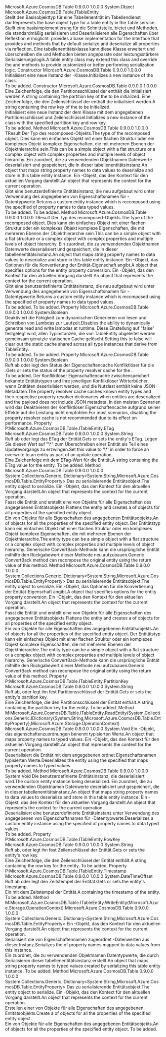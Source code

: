 <Type Name="TableEntity" FullName="Microsoft.Azure.CosmosDB.Table.TableEntity">
  <TypeSignature Language="C#" Value="public class TableEntity : Microsoft.Azure.CosmosDB.Table.ITableEntity" />
  <TypeSignature Language="ILAsm" Value=".class public auto ansi TableEntity extends System.Object implements class Microsoft.Azure.CosmosDB.Table.ITableEntity" />
  <TypeSignature Language="DocId" Value="T:Microsoft.Azure.CosmosDB.Table.TableEntity" />
  <TypeSignature Language="VB.NET" Value="Public Class TableEntity&#xA;Implements ITableEntity" />
  <TypeSignature Language="F#" Value="type TableEntity = class&#xA;    interface ITableEntity" />
  <AssemblyInfo>
    <AssemblyName>Microsoft.Azure.CosmosDB.Table</AssemblyName>
    <AssemblyVersion>0.9.0.0</AssemblyVersion>
    <AssemblyVersion>1.0.0.0</AssemblyVersion>
  </AssemblyInfo>
  <Base>
    <BaseTypeName>System.Object</BaseTypeName>
  </Base>
  <Interfaces>
    <Interface>
      <InterfaceName>Microsoft.Azure.CosmosDB.Table.ITableEntity</InterfaceName>
    </Interface>
  </Interfaces>
  <Docs>
    <summary>
            <span data-ttu-id="1942c-101">Stellt den Basisobjekttyp für eine Tabellenentität im Tabellendienst dar.</span><span class="sxs-lookup"><span data-stu-id="1942c-101">Represents the base object type for a table entity in the Table service.</span></span>
            </summary>
    <remarks>
      <span data-ttu-id="1942c-102"><see cref="T:Microsoft.Azure.CosmosDB.Table.TableEntity" />Stellt eine basisimplementierung für die <see cref="T:Microsoft.Azure.CosmosDB.Table.ITableEntity" /> Schnittstelle, bietet <see cref="M:Microsoft.Azure.CosmosDB.Table.TableEntity.ReadEntity(System.Collections.Generic.IDictionary{System.String,Microsoft.Azure.CosmosDB.Table.EntityProperty},Microsoft.Azure.Storage.OperationContext)" /> und <see cref="M:Microsoft.Azure.CosmosDB.Table.TableEntity.WriteEntity(Microsoft.Azure.Storage.OperationContext)" /> Methoden, die standardmäßig serialisieren und Deserialisieren alle Eigenschaften über Reflektion ermöglicht.</span><span class="sxs-lookup"><span data-stu-id="1942c-102"><see cref="T:Microsoft.Azure.CosmosDB.Table.TableEntity" /> provides a base implementation for the <see cref="T:Microsoft.Azure.CosmosDB.Table.ITableEntity" /> interface that provides <see cref="M:Microsoft.Azure.CosmosDB.Table.TableEntity.ReadEntity(System.Collections.Generic.IDictionary{System.String,Microsoft.Azure.CosmosDB.Table.EntityProperty},Microsoft.Azure.Storage.OperationContext)" /> and <see cref="M:Microsoft.Azure.CosmosDB.Table.TableEntity.WriteEntity(Microsoft.Azure.Storage.OperationContext)" /> methods that by default serialize and deserialize all properties via reflection.</span></span> <span data-ttu-id="1942c-103">Eine tabellenentitätsklasse kann diese Klasse erweitert und überschreiben die <see cref="M:Microsoft.Azure.CosmosDB.Table.ITableEntity.ReadEntity(System.Collections.Generic.IDictionary{System.String,Microsoft.Azure.CosmosDB.Table.EntityProperty},Microsoft.Azure.Storage.OperationContext)" /> und <see cref="M:Microsoft.Azure.CosmosDB.Table.ITableEntity.WriteEntity(Microsoft.Azure.Storage.OperationContext)" /> Methoden bieten angepasste oder leistungsstärkere Serialisierungslogik.</span><span class="sxs-lookup"><span data-stu-id="1942c-103">A table entity class may extend this class and override the <see cref="M:Microsoft.Azure.CosmosDB.Table.ITableEntity.ReadEntity(System.Collections.Generic.IDictionary{System.String,Microsoft.Azure.CosmosDB.Table.EntityProperty},Microsoft.Azure.Storage.OperationContext)" /> and <see cref="M:Microsoft.Azure.CosmosDB.Table.ITableEntity.WriteEntity(Microsoft.Azure.Storage.OperationContext)" /> methods to provide customized or better performing serialization logic.</span></span></remarks>
  </Docs>
  <Members>
    <Member MemberName=".ctor">
      <MemberSignature Language="C#" Value="public TableEntity ();" />
      <MemberSignature Language="ILAsm" Value=".method public hidebysig specialname rtspecialname instance void .ctor() cil managed" />
      <MemberSignature Language="DocId" Value="M:Microsoft.Azure.CosmosDB.Table.TableEntity.#ctor" />
      <MemberSignature Language="VB.NET" Value="Public Sub New ()" />
      <MemberType>Constructor</MemberType>
      <AssemblyInfo>
        <AssemblyName>Microsoft.Azure.CosmosDB.Table</AssemblyName>
        <AssemblyVersion>0.9.0.0</AssemblyVersion>
        <AssemblyVersion>1.0.0.0</AssemblyVersion>
      </AssemblyInfo>
      <Parameters />
      <Docs>
        <summary>
            <span data-ttu-id="1942c-104">Initialisiert eine neue Instanz der <see cref="T:Microsoft.Azure.CosmosDB.Table.TableEntity" />-Klasse.</span><span class="sxs-lookup"><span data-stu-id="1942c-104">Initializes a new instance of the <see cref="T:Microsoft.Azure.CosmosDB.Table.TableEntity" /> class.</span></span>
            </summary>
        <remarks>To be added.</remarks>
      </Docs>
    </Member>
    <Member MemberName=".ctor">
      <MemberSignature Language="C#" Value="public TableEntity (string partitionKey, string rowKey);" />
      <MemberSignature Language="ILAsm" Value=".method public hidebysig specialname rtspecialname instance void .ctor(string partitionKey, string rowKey) cil managed" />
      <MemberSignature Language="DocId" Value="M:Microsoft.Azure.CosmosDB.Table.TableEntity.#ctor(System.String,System.String)" />
      <MemberSignature Language="VB.NET" Value="Public Sub New (partitionKey As String, rowKey As String)" />
      <MemberSignature Language="F#" Value="new Microsoft.Azure.CosmosDB.Table.TableEntity : string * string -&gt; Microsoft.Azure.CosmosDB.Table.TableEntity" Usage="new Microsoft.Azure.CosmosDB.Table.TableEntity (partitionKey, rowKey)" />
      <MemberType>Constructor</MemberType>
      <AssemblyInfo>
        <AssemblyName>Microsoft.Azure.CosmosDB.Table</AssemblyName>
        <AssemblyVersion>0.9.0.0</AssemblyVersion>
        <AssemblyVersion>1.0.0.0</AssemblyVersion>
      </AssemblyInfo>
      <Parameters>
        <Parameter Name="partitionKey" Type="System.String" />
        <Parameter Name="rowKey" Type="System.String" />
      </Parameters>
      <Docs>
        <param name="partitionKey"><span data-ttu-id="1942c-105">Eine Zeichenfolge, die den Partitionsschlüssel der enthält die <see cref="T:Microsoft.Azure.CosmosDB.Table.TableEntity" /> initialisiert werden.</span><span class="sxs-lookup"><span data-stu-id="1942c-105">A string containing the partition key of the <see cref="T:Microsoft.Azure.CosmosDB.Table.TableEntity" /> to be initialized.</span></span></param>
        <param name="rowKey"><span data-ttu-id="1942c-106">Eine Zeichenfolge, die den Zeilenschlüssel der enthält die <see cref="T:Microsoft.Azure.CosmosDB.Table.TableEntity" /> initialisiert werden.</span><span class="sxs-lookup"><span data-stu-id="1942c-106">A string containing the row key of the <see cref="T:Microsoft.Azure.CosmosDB.Table.TableEntity" /> to be initialized.</span></span></param>
        <summary>
            <span data-ttu-id="1942c-107">Initialisiert eine neue Instanz der dem <see cref="T:Microsoft.Azure.CosmosDB.Table.TableEntity" /> Klasse mit dem angegebenen Partitionsschlüssel und Zeilenschlüssel.</span><span class="sxs-lookup"><span data-stu-id="1942c-107">Initializes a new instance of the <see cref="T:Microsoft.Azure.CosmosDB.Table.TableEntity" /> class with the specified partition key and row key.</span></span>
            </summary>
        <remarks>To be added.</remarks>
      </Docs>
    </Member>
    <Member MemberName="ConvertBack&lt;TResult&gt;">
      <MemberSignature Language="C#" Value="public static TResult ConvertBack&lt;TResult&gt; (System.Collections.Generic.IDictionary&lt;string,Microsoft.Azure.CosmosDB.Table.EntityProperty&gt; properties, Microsoft.Azure.Storage.OperationContext operationContext);" />
      <MemberSignature Language="ILAsm" Value=".method public static hidebysig !!TResult ConvertBack&lt;TResult&gt;(class System.Collections.Generic.IDictionary`2&lt;string, class Microsoft.Azure.CosmosDB.Table.EntityProperty&gt; properties, class Microsoft.Azure.Storage.OperationContext operationContext) cil managed" />
      <MemberSignature Language="DocId" Value="M:Microsoft.Azure.CosmosDB.Table.TableEntity.ConvertBack``1(System.Collections.Generic.IDictionary{System.String,Microsoft.Azure.CosmosDB.Table.EntityProperty},Microsoft.Azure.Storage.OperationContext)" />
      <MemberSignature Language="F#" Value="static member ConvertBack : System.Collections.Generic.IDictionary&lt;string, Microsoft.Azure.CosmosDB.Table.EntityProperty&gt; * Microsoft.Azure.Storage.OperationContext -&gt; 'Result" Usage="Microsoft.Azure.CosmosDB.Table.TableEntity.ConvertBack (properties, operationContext)" />
      <MemberType>Method</MemberType>
      <AssemblyInfo>
        <AssemblyName>Microsoft.Azure.CosmosDB.Table</AssemblyName>
        <AssemblyVersion>0.9.0.0</AssemblyVersion>
        <AssemblyVersion>1.0.0.0</AssemblyVersion>
      </AssemblyInfo>
      <ReturnValue>
        <ReturnType>TResult</ReturnType>
      </ReturnValue>
      <TypeParameters>
        <TypeParameter Name="TResult" />
      </TypeParameters>
      <Parameters>
        <Parameter Name="properties" Type="System.Collections.Generic.IDictionary&lt;System.String,Microsoft.Azure.CosmosDB.Table.EntityProperty&gt;" />
        <Parameter Name="operationContext" Type="Microsoft.Azure.Storage.OperationContext" />
      </Parameters>
      <Docs>
        <typeparam name="TResult"><span data-ttu-id="1942c-108">Der Typ des recomposed-Objekts.</span><span class="sxs-lookup"><span data-stu-id="1942c-108">The type of the recomposed object.</span></span> <span data-ttu-id="1942c-109">Dies kann ein einfaches Objekt mit einer flachen Struktur oder ein komplexes Objekt komplexe Eigenschaften, die mit mehreren Ebenen der Objekthierarchie sein.</span><span class="sxs-lookup"><span data-stu-id="1942c-109">This can be a simple object with a flat structure or a complex object with complex properties and multiple levels of object hierarchy.</span></span></typeparam>
        <param name="properties"><span data-ttu-id="1942c-110">Ein <see cref="T:System.Collections.Generic.IDictionary`2" /> zuordnet, die zu verwendenden Objektnamen <see cref="T:Microsoft.Azure.CosmosDB.Table.EntityProperty" /> Datenwerte deserialisiert und gespeichert, die in dieser tabellenentitätsinstanz.</span><span class="sxs-lookup"><span data-stu-id="1942c-110">An <see cref="T:System.Collections.Generic.IDictionary`2" /> object that maps string property names to <see cref="T:Microsoft.Azure.CosmosDB.Table.EntityProperty" /> data values to deserialize and store in this table entity instance.</span></span></param>
        <param name="operationContext"><span data-ttu-id="1942c-111">Ein <see cref="T:Microsoft.Azure.Storage.OperationContext" /> -Objekt, das den Kontext für den aktuellen Vorgang darstellt.</span><span class="sxs-lookup"><span data-stu-id="1942c-111">An <see cref="T:Microsoft.Azure.Storage.OperationContext" /> object that represents the context for the current operation.</span></span></param>
        <summary>
            <span data-ttu-id="1942c-112">Gibt eine benutzerdefinierte Entitätsinstanz, die neu aufgebaut wird unter Verwendung des angegebenen <see cref="T:System.Collections.Generic.IDictionary`2" /> von Eigenschaftsnamen für <see cref="T:Microsoft.Azure.CosmosDB.Table.EntityProperty" /> -Datentypwerte.</span><span class="sxs-lookup"><span data-stu-id="1942c-112">Returns a custom entity instance which is recomposed using the specified <see cref="T:System.Collections.Generic.IDictionary`2" /> of property names to <see cref="T:Microsoft.Azure.CosmosDB.Table.EntityProperty" /> data typed values.</span></span>
            </summary>
        <returns>To be added.</returns>
        <remarks>To be added.</remarks>
      </Docs>
    </Member>
    <Member MemberName="ConvertBack&lt;TResult&gt;">
      <MemberSignature Language="C#" Value="public static TResult ConvertBack&lt;TResult&gt; (System.Collections.Generic.IDictionary&lt;string,Microsoft.Azure.CosmosDB.Table.EntityProperty&gt; properties, Microsoft.Azure.CosmosDB.Table.EntityPropertyConverterOptions entityPropertyConverterOptions, Microsoft.Azure.Storage.OperationContext operationContext);" />
      <MemberSignature Language="ILAsm" Value=".method public static hidebysig !!TResult ConvertBack&lt;TResult&gt;(class System.Collections.Generic.IDictionary`2&lt;string, class Microsoft.Azure.CosmosDB.Table.EntityProperty&gt; properties, class Microsoft.Azure.CosmosDB.Table.EntityPropertyConverterOptions entityPropertyConverterOptions, class Microsoft.Azure.Storage.OperationContext operationContext) cil managed" />
      <MemberSignature Language="DocId" Value="M:Microsoft.Azure.CosmosDB.Table.TableEntity.ConvertBack``1(System.Collections.Generic.IDictionary{System.String,Microsoft.Azure.CosmosDB.Table.EntityProperty},Microsoft.Azure.CosmosDB.Table.EntityPropertyConverterOptions,Microsoft.Azure.Storage.OperationContext)" />
      <MemberSignature Language="F#" Value="static member ConvertBack : System.Collections.Generic.IDictionary&lt;string, Microsoft.Azure.CosmosDB.Table.EntityProperty&gt; * Microsoft.Azure.CosmosDB.Table.EntityPropertyConverterOptions * Microsoft.Azure.Storage.OperationContext -&gt; 'Result" Usage="Microsoft.Azure.CosmosDB.Table.TableEntity.ConvertBack (properties, entityPropertyConverterOptions, operationContext)" />
      <MemberType>Method</MemberType>
      <AssemblyInfo>
        <AssemblyName>Microsoft.Azure.CosmosDB.Table</AssemblyName>
        <AssemblyVersion>0.9.0.0</AssemblyVersion>
        <AssemblyVersion>1.0.0.0</AssemblyVersion>
      </AssemblyInfo>
      <ReturnValue>
        <ReturnType>TResult</ReturnType>
      </ReturnValue>
      <TypeParameters>
        <TypeParameter Name="TResult" />
      </TypeParameters>
      <Parameters>
        <Parameter Name="properties" Type="System.Collections.Generic.IDictionary&lt;System.String,Microsoft.Azure.CosmosDB.Table.EntityProperty&gt;" />
        <Parameter Name="entityPropertyConverterOptions" Type="Microsoft.Azure.CosmosDB.Table.EntityPropertyConverterOptions" />
        <Parameter Name="operationContext" Type="Microsoft.Azure.Storage.OperationContext" />
      </Parameters>
      <Docs>
        <typeparam name="TResult"><span data-ttu-id="1942c-113">Der Typ des recomposed-Objekts.</span><span class="sxs-lookup"><span data-stu-id="1942c-113">The type of the recomposed object.</span></span> <span data-ttu-id="1942c-114">Dies kann ein einfaches Objekt mit einer flachen Struktur oder ein komplexes Objekt komplexe Eigenschaften, die mit mehreren Ebenen der Objekthierarchie sein.</span><span class="sxs-lookup"><span data-stu-id="1942c-114">This can be a simple object with a flat structure or a complex object with complex properties and multiple levels of object hierarchy.</span></span></typeparam>
        <param name="properties"><span data-ttu-id="1942c-115">Ein <see cref="T:System.Collections.Generic.IDictionary`2" /> zuordnet, die zu verwendenden Objektnamen <see cref="T:Microsoft.Azure.CosmosDB.Table.EntityProperty" /> Datenwerte deserialisiert und gespeichert, die in dieser tabellenentitätsinstanz.</span><span class="sxs-lookup"><span data-stu-id="1942c-115">An <see cref="T:System.Collections.Generic.IDictionary`2" /> object that maps string property names to <see cref="T:Microsoft.Azure.CosmosDB.Table.EntityProperty" /> data values to deserialize and store in this table entity instance.</span></span></param>
        <param name="entityPropertyConverterOptions"><span data-ttu-id="1942c-116">Ein <see cref="T:Microsoft.Azure.CosmosDB.Table.EntityPropertyConverterOptions" /> -Objekt, das Optionen für die Konvertierung der Entität-Eigenschaft angibt.</span><span class="sxs-lookup"><span data-stu-id="1942c-116">A <see cref="T:Microsoft.Azure.CosmosDB.Table.EntityPropertyConverterOptions" /> object that specifies options for the entity property conversion.</span></span></param>
        <param name="operationContext"><span data-ttu-id="1942c-117">Ein <see cref="T:Microsoft.Azure.Storage.OperationContext" /> -Objekt, das den Kontext für den aktuellen Vorgang darstellt.</span><span class="sxs-lookup"><span data-stu-id="1942c-117">An <see cref="T:Microsoft.Azure.Storage.OperationContext" /> object that represents the context for the current operation.</span></span></param>
        <summary>
            <span data-ttu-id="1942c-118">Gibt eine benutzerdefinierte Entitätsinstanz, die neu aufgebaut wird unter Verwendung des angegebenen <see cref="T:System.Collections.Generic.IDictionary`2" /> von Eigenschaftsnamen für <see cref="T:Microsoft.Azure.CosmosDB.Table.EntityProperty" /> -Datentypwerte.</span><span class="sxs-lookup"><span data-stu-id="1942c-118">Returns a custom entity instance which is recomposed using the specified <see cref="T:System.Collections.Generic.IDictionary`2" /> of property names to <see cref="T:Microsoft.Azure.CosmosDB.Table.EntityProperty" /> data typed values.</span></span>
            </summary>
        <returns>To be added.</returns>
        <remarks>To be added.</remarks>
      </Docs>
    </Member>
    <Member MemberName="DisableCompiledSerializers">
      <MemberSignature Language="C#" Value="public static bool DisableCompiledSerializers { get; set; }" />
      <MemberSignature Language="ILAsm" Value=".property bool DisableCompiledSerializers" />
      <MemberSignature Language="DocId" Value="P:Microsoft.Azure.CosmosDB.Table.TableEntity.DisableCompiledSerializers" />
      <MemberSignature Language="VB.NET" Value="Public Shared Property DisableCompiledSerializers As Boolean" />
      <MemberSignature Language="F#" Value="member this.DisableCompiledSerializers : bool with get, set" Usage="Microsoft.Azure.CosmosDB.Table.TableEntity.DisableCompiledSerializers" />
      <MemberType>Property</MemberType>
      <AssemblyInfo>
        <AssemblyName>Microsoft.Azure.CosmosDB.Table</AssemblyName>
        <AssemblyVersion>0.9.0.0</AssemblyVersion>
        <AssemblyVersion>1.0.0.0</AssemblyVersion>
      </AssemblyInfo>
      <ReturnValue>
        <ReturnType>System.Boolean</ReturnType>
      </ReturnValue>
      <Docs>
        <summary>
            <span data-ttu-id="1942c-119">Deaktiviert die Fähigkeit zum dynamischen Generieren von lesen und Schreiben von Lambdas zur Laufzeit.</span><span class="sxs-lookup"><span data-stu-id="1942c-119">Disables the ability to dynamically generate read and write lambdas at runtime.</span></span> <span data-ttu-id="1942c-120">Diese Einstellung auf "false" festgelegt wird, allen Typinstanzen, die von TableEntity abgeleitet werden gemeinsam genutzte statischen Cache gelöscht.</span><span class="sxs-lookup"><span data-stu-id="1942c-120">Setting this to false will clear out the static cache shared across all type instances that derive from TableEntity.</span></span>
            </summary>
        <value>To be added.</value>
        <remarks>To be added.</remarks>
      </Docs>
    </Member>
    <Member MemberName="DisablePropertyResolverCache">
      <MemberSignature Language="C#" Value="public static bool DisablePropertyResolverCache { get; set; }" />
      <MemberSignature Language="ILAsm" Value=".property bool DisablePropertyResolverCache" />
      <MemberSignature Language="DocId" Value="P:Microsoft.Azure.CosmosDB.Table.TableEntity.DisablePropertyResolverCache" />
      <MemberSignature Language="VB.NET" Value="Public Shared Property DisablePropertyResolverCache As Boolean" />
      <MemberSignature Language="F#" Value="member this.DisablePropertyResolverCache : bool with get, set" Usage="Microsoft.Azure.CosmosDB.Table.TableEntity.DisablePropertyResolverCache" />
      <MemberType>Property</MemberType>
      <AssemblyInfo>
        <AssemblyName>Microsoft.Azure.CosmosDB.Table</AssemblyName>
        <AssemblyVersion>0.9.0.0</AssemblyVersion>
        <AssemblyVersion>1.0.0.0</AssemblyVersion>
      </AssemblyInfo>
      <ReturnValue>
        <ReturnType>System.Boolean</ReturnType>
      </ReturnValue>
      <Docs>
        <summary>
            <span data-ttu-id="1942c-121">Ruft ab oder legt den Status der Eigenschaftencache Konfliktlöser für die <see cref="T:Microsoft.Azure.CosmosDB.Table.TableEntity" />.</span><span class="sxs-lookup"><span data-stu-id="1942c-121">Gets or sets the status of the property resolver cache for the <see cref="T:Microsoft.Azure.CosmosDB.Table.TableEntity" />.</span></span> 
            </summary>
        <value>To be added.</value>
        <remarks>
            <span data-ttu-id="1942c-122">Der Konfliktlöser Eigenschaftencache zwischenspeichert bekannte Entitätstypen und ihre jeweiligen Konfliktlöser Wörterbücher, wenn Entitäten deserialisiert werden, und die Nutzlast enthält keine JSON-Metadaten.</span><span class="sxs-lookup"><span data-stu-id="1942c-122">The property resolver cache caches known entity types and their respective property resolver dictionaries when entities are deserialized and the payload does not include JSON metadata.</span></span> <span data-ttu-id="1942c-123">In den meisten Szenarien wird das Deaktivieren der Konfliktlöser Eigenschaftencache aufgrund seiner Effekte auf die Leistung nicht empfohlen.</span><span class="sxs-lookup"><span data-stu-id="1942c-123">For most scenarios, disabling the property resolver cache is not recommended due to its effect on performance.</span></span> 
            </remarks>
      </Docs>
    </Member>
    <Member MemberName="ETag">
      <MemberSignature Language="C#" Value="public string ETag { get; set; }" />
      <MemberSignature Language="ILAsm" Value=".property instance string ETag" />
      <MemberSignature Language="DocId" Value="P:Microsoft.Azure.CosmosDB.Table.TableEntity.ETag" />
      <MemberSignature Language="VB.NET" Value="Public Property ETag As String" />
      <MemberSignature Language="F#" Value="member this.ETag : string with get, set" Usage="Microsoft.Azure.CosmosDB.Table.TableEntity.ETag" />
      <MemberType>Property</MemberType>
      <Implements>
        <InterfaceMember>P:Microsoft.Azure.CosmosDB.Table.ITableEntity.ETag</InterfaceMember>
      </Implements>
      <AssemblyInfo>
        <AssemblyName>Microsoft.Azure.CosmosDB.Table</AssemblyName>
        <AssemblyVersion>0.9.0.0</AssemblyVersion>
        <AssemblyVersion>1.0.0.0</AssemblyVersion>
      </AssemblyInfo>
      <ReturnValue>
        <ReturnType>System.String</ReturnType>
      </ReturnValue>
      <Docs>
        <summary>
            <span data-ttu-id="1942c-124">Ruft ab oder legt das ETag der Entität.</span><span class="sxs-lookup"><span data-stu-id="1942c-124">Gets or sets the entity's ETag.</span></span> <span data-ttu-id="1942c-125">Legen Sie diesen Wert auf "\*" zum Überschreiben einer Entität als Teil eines Updatevorgangs zu erzwingen.</span><span class="sxs-lookup"><span data-stu-id="1942c-125">Set this value to '\*' in order to force an overwrite to an entity as part of an update operation.</span></span>
            </summary>
        <value><span data-ttu-id="1942c-126">Eine Zeichenfolge mit dem ETag-Wert für die Entität.</span><span class="sxs-lookup"><span data-stu-id="1942c-126">A string containing the ETag value for the entity.</span></span></value>
        <remarks>To be added.</remarks>
      </Docs>
    </Member>
    <Member MemberName="Flatten">
      <MemberSignature Language="C#" Value="public static System.Collections.Generic.IDictionary&lt;string,Microsoft.Azure.CosmosDB.Table.EntityProperty&gt; Flatten (object entity, Microsoft.Azure.Storage.OperationContext operationContext);" />
      <MemberSignature Language="ILAsm" Value=".method public static hidebysig class System.Collections.Generic.IDictionary`2&lt;string, class Microsoft.Azure.CosmosDB.Table.EntityProperty&gt; Flatten(object entity, class Microsoft.Azure.Storage.OperationContext operationContext) cil managed" />
      <MemberSignature Language="DocId" Value="M:Microsoft.Azure.CosmosDB.Table.TableEntity.Flatten(System.Object,Microsoft.Azure.Storage.OperationContext)" />
      <MemberSignature Language="F#" Value="static member Flatten : obj * Microsoft.Azure.Storage.OperationContext -&gt; System.Collections.Generic.IDictionary&lt;string, Microsoft.Azure.CosmosDB.Table.EntityProperty&gt;" Usage="Microsoft.Azure.CosmosDB.Table.TableEntity.Flatten (entity, operationContext)" />
      <MemberType>Method</MemberType>
      <AssemblyInfo>
        <AssemblyName>Microsoft.Azure.CosmosDB.Table</AssemblyName>
        <AssemblyVersion>0.9.0.0</AssemblyVersion>
        <AssemblyVersion>1.0.0.0</AssemblyVersion>
      </AssemblyInfo>
      <ReturnValue>
        <ReturnType>System.Collections.Generic.IDictionary&lt;System.String,Microsoft.Azure.CosmosDB.Table.EntityProperty&gt;</ReturnType>
      </ReturnValue>
      <Parameters>
        <Parameter Name="entity" Type="System.Object" />
        <Parameter Name="operationContext" Type="Microsoft.Azure.Storage.OperationContext" />
      </Parameters>
      <Docs>
        <param name="entity"><span data-ttu-id="1942c-127">Das zu serialisierende Entitätsobjekt.</span><span class="sxs-lookup"><span data-stu-id="1942c-127">The entity object to serialize.</span></span></param>
        <param name="operationContext"><span data-ttu-id="1942c-128">Ein <see cref="T:Microsoft.Azure.Storage.OperationContext" /> -Objekt, das den Kontext für den aktuellen Vorgang darstellt.</span><span class="sxs-lookup"><span data-stu-id="1942c-128">An <see cref="T:Microsoft.Azure.Storage.OperationContext" /> object that represents the context for the current operation.</span></span></param>
        <summary>
            <span data-ttu-id="1942c-129">Fasst die Entität und erstellt eine <see cref="T:System.Collections.Generic.IDictionary`2" /> von <see cref="T:Microsoft.Azure.CosmosDB.Table.EntityProperty" /> Objekte für alle Eigenschaften des angegebenen Entitätsobjekts.</span><span class="sxs-lookup"><span data-stu-id="1942c-129">Flattens the entity and creates a <see cref="T:System.Collections.Generic.IDictionary`2" /> of <see cref="T:Microsoft.Azure.CosmosDB.Table.EntityProperty" /> objects for all properties of the specified entity object.</span></span>
            </summary>
        <returns><span data-ttu-id="1942c-130">Ein <see cref="T:System.Collections.Generic.IDictionary`2" /> von <see cref="T:Microsoft.Azure.CosmosDB.Table.EntityProperty" /> Objekte für alle Eigenschaften des angegebenen Entitätsobjekts.</span><span class="sxs-lookup"><span data-stu-id="1942c-130">An <see cref="T:System.Collections.Generic.IDictionary`2" /> of <see cref="T:Microsoft.Azure.CosmosDB.Table.EntityProperty" /> objects for all the properties of the specified entity object.</span></span></returns>
        <remarks><span data-ttu-id="1942c-131">Der Entitätstyp kann ein einfaches Objekt mit einer flachen Struktur oder ein komplexes Objekt komplexe Eigenschaften, die mit mehreren Ebenen der Objekthierarchie.</span><span class="sxs-lookup"><span data-stu-id="1942c-131">The entity type can be a simple object with a flat structure or a complex object with complex properties and multiple levels of object hierarchy.</span></span>
            <span data-ttu-id="1942c-132">Generische ConvertBack-Methode kann die ursprüngliche Entität mithilfe den Rückgabewert dieser Methode neu aufzubauen.</span><span class="sxs-lookup"><span data-stu-id="1942c-132">Generic ConvertBack method can recompose the original entity using the return value of this method.</span></span></remarks>
      </Docs>
    </Member>
    <Member MemberName="Flatten">
      <MemberSignature Language="C#" Value="public static System.Collections.Generic.IDictionary&lt;string,Microsoft.Azure.CosmosDB.Table.EntityProperty&gt; Flatten (object entity, Microsoft.Azure.CosmosDB.Table.EntityPropertyConverterOptions entityPropertyConverterOptions, Microsoft.Azure.Storage.OperationContext operationContext);" />
      <MemberSignature Language="ILAsm" Value=".method public static hidebysig class System.Collections.Generic.IDictionary`2&lt;string, class Microsoft.Azure.CosmosDB.Table.EntityProperty&gt; Flatten(object entity, class Microsoft.Azure.CosmosDB.Table.EntityPropertyConverterOptions entityPropertyConverterOptions, class Microsoft.Azure.Storage.OperationContext operationContext) cil managed" />
      <MemberSignature Language="DocId" Value="M:Microsoft.Azure.CosmosDB.Table.TableEntity.Flatten(System.Object,Microsoft.Azure.CosmosDB.Table.EntityPropertyConverterOptions,Microsoft.Azure.Storage.OperationContext)" />
      <MemberSignature Language="F#" Value="static member Flatten : obj * Microsoft.Azure.CosmosDB.Table.EntityPropertyConverterOptions * Microsoft.Azure.Storage.OperationContext -&gt; System.Collections.Generic.IDictionary&lt;string, Microsoft.Azure.CosmosDB.Table.EntityProperty&gt;" Usage="Microsoft.Azure.CosmosDB.Table.TableEntity.Flatten (entity, entityPropertyConverterOptions, operationContext)" />
      <MemberType>Method</MemberType>
      <AssemblyInfo>
        <AssemblyName>Microsoft.Azure.CosmosDB.Table</AssemblyName>
        <AssemblyVersion>0.9.0.0</AssemblyVersion>
        <AssemblyVersion>1.0.0.0</AssemblyVersion>
      </AssemblyInfo>
      <ReturnValue>
        <ReturnType>System.Collections.Generic.IDictionary&lt;System.String,Microsoft.Azure.CosmosDB.Table.EntityProperty&gt;</ReturnType>
      </ReturnValue>
      <Parameters>
        <Parameter Name="entity" Type="System.Object" />
        <Parameter Name="entityPropertyConverterOptions" Type="Microsoft.Azure.CosmosDB.Table.EntityPropertyConverterOptions" />
        <Parameter Name="operationContext" Type="Microsoft.Azure.Storage.OperationContext" />
      </Parameters>
      <Docs>
        <param name="entity"><span data-ttu-id="1942c-133">Das zu serialisierende Entitätsobjekt.</span><span class="sxs-lookup"><span data-stu-id="1942c-133">The entity object to serialize.</span></span></param>
        <param name="entityPropertyConverterOptions"><span data-ttu-id="1942c-134">Ein <see cref="T:Microsoft.Azure.CosmosDB.Table.EntityPropertyConverterOptions" /> -Objekt, das Optionen für die Konvertierung der Entität-Eigenschaft angibt.</span><span class="sxs-lookup"><span data-stu-id="1942c-134">A <see cref="T:Microsoft.Azure.CosmosDB.Table.EntityPropertyConverterOptions" /> object that specifies options for the entity property conversion.</span></span></param>
        <param name="operationContext"><span data-ttu-id="1942c-135">Ein <see cref="T:Microsoft.Azure.Storage.OperationContext" /> -Objekt, das den Kontext für den aktuellen Vorgang darstellt.</span><span class="sxs-lookup"><span data-stu-id="1942c-135">An <see cref="T:Microsoft.Azure.Storage.OperationContext" /> object that represents the context for the current operation.</span></span></param>
        <summary>
            <span data-ttu-id="1942c-136">Fasst die Entität und erstellt eine <see cref="T:System.Collections.Generic.IDictionary`2" /> von <see cref="T:Microsoft.Azure.CosmosDB.Table.EntityProperty" /> Objekte für alle Eigenschaften des angegebenen Entitätsobjekts.</span><span class="sxs-lookup"><span data-stu-id="1942c-136">Flattens the entity and creates a <see cref="T:System.Collections.Generic.IDictionary`2" /> of <see cref="T:Microsoft.Azure.CosmosDB.Table.EntityProperty" /> objects for all properties of the specified entity object.</span></span>
            </summary>
        <returns><span data-ttu-id="1942c-137">Ein <see cref="T:System.Collections.Generic.IDictionary`2" /> von <see cref="T:Microsoft.Azure.CosmosDB.Table.EntityProperty" /> Objekte für alle Eigenschaften des angegebenen Entitätsobjekts.</span><span class="sxs-lookup"><span data-stu-id="1942c-137">An <see cref="T:System.Collections.Generic.IDictionary`2" /> of <see cref="T:Microsoft.Azure.CosmosDB.Table.EntityProperty" /> objects for all the properties of the specified entity object.</span></span></returns>
        <remarks><span data-ttu-id="1942c-138">Der Entitätstyp kann ein einfaches Objekt mit einer flachen Struktur oder ein komplexes Objekt komplexe Eigenschaften, die mit mehreren Ebenen der Objekthierarchie.</span><span class="sxs-lookup"><span data-stu-id="1942c-138">The entity type can be a simple object with a flat structure or a complex object with complex properties and multiple levels of object hierarchy.</span></span>
            <span data-ttu-id="1942c-139">Generische ConvertBack-Methode kann die ursprüngliche Entität mithilfe den Rückgabewert dieser Methode neu aufzubauen.</span><span class="sxs-lookup"><span data-stu-id="1942c-139">Generic ConvertBack method can recompose the original entity using the return value of this method.</span></span></remarks>
      </Docs>
    </Member>
    <Member MemberName="PartitionKey">
      <MemberSignature Language="C#" Value="public string PartitionKey { get; set; }" />
      <MemberSignature Language="ILAsm" Value=".property instance string PartitionKey" />
      <MemberSignature Language="DocId" Value="P:Microsoft.Azure.CosmosDB.Table.TableEntity.PartitionKey" />
      <MemberSignature Language="VB.NET" Value="Public Property PartitionKey As String" />
      <MemberSignature Language="F#" Value="member this.PartitionKey : string with get, set" Usage="Microsoft.Azure.CosmosDB.Table.TableEntity.PartitionKey" />
      <MemberType>Property</MemberType>
      <Implements>
        <InterfaceMember>P:Microsoft.Azure.CosmosDB.Table.ITableEntity.PartitionKey</InterfaceMember>
      </Implements>
      <AssemblyInfo>
        <AssemblyName>Microsoft.Azure.CosmosDB.Table</AssemblyName>
        <AssemblyVersion>0.9.0.0</AssemblyVersion>
        <AssemblyVersion>1.0.0.0</AssemblyVersion>
      </AssemblyInfo>
      <ReturnValue>
        <ReturnType>System.String</ReturnType>
      </ReturnValue>
      <Docs>
        <summary>
            <span data-ttu-id="1942c-140">Ruft ab, oder legt ihn fest Partitionsschlüssel der Entität.</span><span class="sxs-lookup"><span data-stu-id="1942c-140">Gets or sets the entity's partition key.</span></span>
            </summary>
        <value><span data-ttu-id="1942c-141">Eine Zeichenfolge, die den Partitionsschlüssel der Entität enthält.</span><span class="sxs-lookup"><span data-stu-id="1942c-141">A string containing the partition key for the entity.</span></span></value>
        <remarks>To be added.</remarks>
      </Docs>
    </Member>
    <Member MemberName="ReadEntity">
      <MemberSignature Language="C#" Value="public virtual void ReadEntity (System.Collections.Generic.IDictionary&lt;string,Microsoft.Azure.CosmosDB.Table.EntityProperty&gt; properties, Microsoft.Azure.Storage.OperationContext operationContext);" />
      <MemberSignature Language="ILAsm" Value=".method public hidebysig newslot virtual instance void ReadEntity(class System.Collections.Generic.IDictionary`2&lt;string, class Microsoft.Azure.CosmosDB.Table.EntityProperty&gt; properties, class Microsoft.Azure.Storage.OperationContext operationContext) cil managed" />
      <MemberSignature Language="DocId" Value="M:Microsoft.Azure.CosmosDB.Table.TableEntity.ReadEntity(System.Collections.Generic.IDictionary{System.String,Microsoft.Azure.CosmosDB.Table.EntityProperty},Microsoft.Azure.Storage.OperationContext)" />
      <MemberSignature Language="F#" Value="abstract member ReadEntity : System.Collections.Generic.IDictionary&lt;string, Microsoft.Azure.CosmosDB.Table.EntityProperty&gt; * Microsoft.Azure.Storage.OperationContext -&gt; unit&#xA;override this.ReadEntity : System.Collections.Generic.IDictionary&lt;string, Microsoft.Azure.CosmosDB.Table.EntityProperty&gt; * Microsoft.Azure.Storage.OperationContext -&gt; unit" Usage="tableEntity.ReadEntity (properties, operationContext)" />
      <MemberType>Method</MemberType>
      <Implements>
        <InterfaceMember>M:Microsoft.Azure.CosmosDB.Table.ITableEntity.ReadEntity(System.Collections.Generic.IDictionary{System.String,Microsoft.Azure.CosmosDB.Table.EntityProperty},Microsoft.Azure.Storage.OperationContext)</InterfaceMember>
      </Implements>
      <AssemblyInfo>
        <AssemblyName>Microsoft.Azure.CosmosDB.Table</AssemblyName>
        <AssemblyVersion>0.9.0.0</AssemblyVersion>
        <AssemblyVersion>1.0.0.0</AssemblyVersion>
      </AssemblyInfo>
      <ReturnValue>
        <ReturnType>System.Void</ReturnType>
      </ReturnValue>
      <Parameters>
        <Parameter Name="properties" Type="System.Collections.Generic.IDictionary&lt;System.String,Microsoft.Azure.CosmosDB.Table.EntityProperty&gt;" />
        <Parameter Name="operationContext" Type="Microsoft.Azure.Storage.OperationContext" />
      </Parameters>
      <Docs>
        <param name="properties"><span data-ttu-id="1942c-142">Ein <see cref="T:System.Collections.Generic.IDictionary`2" /> -Objekt, das eigenschaftenzuordnungen benennt typisierten <see cref="T:Microsoft.Azure.CosmosDB.Table.EntityProperty" /> Werte.</span><span class="sxs-lookup"><span data-stu-id="1942c-142">An <see cref="T:System.Collections.Generic.IDictionary`2" /> object that maps property names to typed <see cref="T:Microsoft.Azure.CosmosDB.Table.EntityProperty" /> values.</span></span></param>
        <param name="operationContext"><span data-ttu-id="1942c-143">Ein <see cref="T:Microsoft.Azure.Storage.OperationContext" /> -Objekt, das den Kontext für den aktuellen Vorgang darstellt.</span><span class="sxs-lookup"><span data-stu-id="1942c-143">An <see cref="T:Microsoft.Azure.Storage.OperationContext" /> object that represents the context for the current operation.</span></span></param>
        <summary>
            <span data-ttu-id="1942c-144">Deserialisiert die Entität mit dem angegebenen <see cref="T:System.Collections.Generic.IDictionary`2" /> ordnet Eigenschaftsnamen typisierten <see cref="T:Microsoft.Azure.CosmosDB.Table.EntityProperty" /> Werte.</span><span class="sxs-lookup"><span data-stu-id="1942c-144">Deserializes the entity using the specified <see cref="T:System.Collections.Generic.IDictionary`2" /> that maps property names to typed <see cref="T:Microsoft.Azure.CosmosDB.Table.EntityProperty" /> values.</span></span> 
            </summary>
        <remarks>To be added.</remarks>
      </Docs>
    </Member>
    <Member MemberName="ReadUserObject">
      <MemberSignature Language="C#" Value="public static void ReadUserObject (object entity, System.Collections.Generic.IDictionary&lt;string,Microsoft.Azure.CosmosDB.Table.EntityProperty&gt; properties, Microsoft.Azure.Storage.OperationContext operationContext);" />
      <MemberSignature Language="ILAsm" Value=".method public static hidebysig void ReadUserObject(object entity, class System.Collections.Generic.IDictionary`2&lt;string, class Microsoft.Azure.CosmosDB.Table.EntityProperty&gt; properties, class Microsoft.Azure.Storage.OperationContext operationContext) cil managed" />
      <MemberSignature Language="DocId" Value="M:Microsoft.Azure.CosmosDB.Table.TableEntity.ReadUserObject(System.Object,System.Collections.Generic.IDictionary{System.String,Microsoft.Azure.CosmosDB.Table.EntityProperty},Microsoft.Azure.Storage.OperationContext)" />
      <MemberSignature Language="F#" Value="static member ReadUserObject : obj * System.Collections.Generic.IDictionary&lt;string, Microsoft.Azure.CosmosDB.Table.EntityProperty&gt; * Microsoft.Azure.Storage.OperationContext -&gt; unit" Usage="Microsoft.Azure.CosmosDB.Table.TableEntity.ReadUserObject (entity, properties, operationContext)" />
      <MemberType>Method</MemberType>
      <AssemblyInfo>
        <AssemblyName>Microsoft.Azure.CosmosDB.Table</AssemblyName>
        <AssemblyVersion>0.9.0.0</AssemblyVersion>
        <AssemblyVersion>1.0.0.0</AssemblyVersion>
      </AssemblyInfo>
      <ReturnValue>
        <ReturnType>System.Void</ReturnType>
      </ReturnValue>
      <Parameters>
        <Parameter Name="entity" Type="System.Object" />
        <Parameter Name="properties" Type="System.Collections.Generic.IDictionary&lt;System.String,Microsoft.Azure.CosmosDB.Table.EntityProperty&gt;" />
        <Parameter Name="operationContext" Type="Microsoft.Azure.Storage.OperationContext" />
      </Parameters>
      <Docs>
        <param name="entity"><span data-ttu-id="1942c-145">Die benutzerdefinierte Entitätsinstanz, die deserialisiert wird.</span><span class="sxs-lookup"><span data-stu-id="1942c-145">The custom entity instance being deserialized.</span></span></param>
        <param name="properties"><span data-ttu-id="1942c-146">Ein <see cref="T:System.Collections.Generic.IDictionary`2" /> zuordnet, die zu verwendenden Objektnamen <see cref="T:Microsoft.Azure.CosmosDB.Table.EntityProperty" /> Datenwerte deserialisiert und gespeichert, die in dieser tabellenentitätsinstanz.</span><span class="sxs-lookup"><span data-stu-id="1942c-146">An <see cref="T:System.Collections.Generic.IDictionary`2" /> object that maps string property names to <see cref="T:Microsoft.Azure.CosmosDB.Table.EntityProperty" /> data values to deserialize and store in this table entity instance.</span></span></param>
        <param name="operationContext"><span data-ttu-id="1942c-147">Ein <see cref="T:Microsoft.Azure.Storage.OperationContext" /> -Objekt, das den Kontext für den aktuellen Vorgang darstellt.</span><span class="sxs-lookup"><span data-stu-id="1942c-147">An <see cref="T:Microsoft.Azure.Storage.OperationContext" /> object that represents the context for the current operation.</span></span></param>
        <summary>
            <span data-ttu-id="1942c-148">Deserialisiert eine benutzerdefinierte Entitätsinstanz unter Verwendung des angegebenen <see cref="T:System.Collections.Generic.IDictionary`2" /> von Eigenschaftsnamen für <see cref="T:Microsoft.Azure.CosmosDB.Table.EntityProperty" /> -Datentypwerte.</span><span class="sxs-lookup"><span data-stu-id="1942c-148">Deserializes a custom entity instance using the specified <see cref="T:System.Collections.Generic.IDictionary`2" /> of property names to <see cref="T:Microsoft.Azure.CosmosDB.Table.EntityProperty" /> data typed values.</span></span> 
            </summary>
        <remarks>To be added.</remarks>
      </Docs>
    </Member>
    <Member MemberName="RowKey">
      <MemberSignature Language="C#" Value="public string RowKey { get; set; }" />
      <MemberSignature Language="ILAsm" Value=".property instance string RowKey" />
      <MemberSignature Language="DocId" Value="P:Microsoft.Azure.CosmosDB.Table.TableEntity.RowKey" />
      <MemberSignature Language="VB.NET" Value="Public Property RowKey As String" />
      <MemberSignature Language="F#" Value="member this.RowKey : string with get, set" Usage="Microsoft.Azure.CosmosDB.Table.TableEntity.RowKey" />
      <MemberType>Property</MemberType>
      <Implements>
        <InterfaceMember>P:Microsoft.Azure.CosmosDB.Table.ITableEntity.RowKey</InterfaceMember>
      </Implements>
      <AssemblyInfo>
        <AssemblyName>Microsoft.Azure.CosmosDB.Table</AssemblyName>
        <AssemblyVersion>0.9.0.0</AssemblyVersion>
        <AssemblyVersion>1.0.0.0</AssemblyVersion>
      </AssemblyInfo>
      <ReturnValue>
        <ReturnType>System.String</ReturnType>
      </ReturnValue>
      <Docs>
        <summary>
            <span data-ttu-id="1942c-149">Ruft ab, oder legt ihn fest Zeilenschlüssel der Entität.</span><span class="sxs-lookup"><span data-stu-id="1942c-149">Gets or sets the entity's row key.</span></span>
            </summary>
        <value><span data-ttu-id="1942c-150">Eine Zeichenfolge, die den Zeilenschlüssel der Entität enthält.</span><span class="sxs-lookup"><span data-stu-id="1942c-150">A string containing the row key for the entity.</span></span></value>
        <remarks>To be added.</remarks>
      </Docs>
    </Member>
    <Member MemberName="Timestamp">
      <MemberSignature Language="C#" Value="public DateTimeOffset Timestamp { get; set; }" />
      <MemberSignature Language="ILAsm" Value=".property instance valuetype System.DateTimeOffset Timestamp" />
      <MemberSignature Language="DocId" Value="P:Microsoft.Azure.CosmosDB.Table.TableEntity.Timestamp" />
      <MemberSignature Language="VB.NET" Value="Public Property Timestamp As DateTimeOffset" />
      <MemberSignature Language="F#" Value="member this.Timestamp : DateTimeOffset with get, set" Usage="Microsoft.Azure.CosmosDB.Table.TableEntity.Timestamp" />
      <MemberType>Property</MemberType>
      <Implements>
        <InterfaceMember>P:Microsoft.Azure.CosmosDB.Table.ITableEntity.Timestamp</InterfaceMember>
      </Implements>
      <AssemblyInfo>
        <AssemblyName>Microsoft.Azure.CosmosDB.Table</AssemblyName>
        <AssemblyVersion>0.9.0.0</AssemblyVersion>
        <AssemblyVersion>1.0.0.0</AssemblyVersion>
      </AssemblyInfo>
      <ReturnValue>
        <ReturnType>System.DateTimeOffset</ReturnType>
      </ReturnValue>
      <Docs>
        <summary>
            <span data-ttu-id="1942c-151">Ruft ab oder legt den Zeitstempel der Entität.</span><span class="sxs-lookup"><span data-stu-id="1942c-151">Gets or sets the entity's timestamp.</span></span>
            </summary>
        <value><span data-ttu-id="1942c-152">Ein <see cref="T:System.DateTimeOffset" /> mit dem Zeitstempel der Entität.</span><span class="sxs-lookup"><span data-stu-id="1942c-152">A <see cref="T:System.DateTimeOffset" /> containing the timestamp of the entity.</span></span></value>
        <remarks>To be added.</remarks>
      </Docs>
    </Member>
    <Member MemberName="WriteEntity">
      <MemberSignature Language="C#" Value="public virtual System.Collections.Generic.IDictionary&lt;string,Microsoft.Azure.CosmosDB.Table.EntityProperty&gt; WriteEntity (Microsoft.Azure.Storage.OperationContext operationContext);" />
      <MemberSignature Language="ILAsm" Value=".method public hidebysig newslot virtual instance class System.Collections.Generic.IDictionary`2&lt;string, class Microsoft.Azure.CosmosDB.Table.EntityProperty&gt; WriteEntity(class Microsoft.Azure.Storage.OperationContext operationContext) cil managed" />
      <MemberSignature Language="DocId" Value="M:Microsoft.Azure.CosmosDB.Table.TableEntity.WriteEntity(Microsoft.Azure.Storage.OperationContext)" />
      <MemberSignature Language="F#" Value="abstract member WriteEntity : Microsoft.Azure.Storage.OperationContext -&gt; System.Collections.Generic.IDictionary&lt;string, Microsoft.Azure.CosmosDB.Table.EntityProperty&gt;&#xA;override this.WriteEntity : Microsoft.Azure.Storage.OperationContext -&gt; System.Collections.Generic.IDictionary&lt;string, Microsoft.Azure.CosmosDB.Table.EntityProperty&gt;" Usage="tableEntity.WriteEntity operationContext" />
      <MemberType>Method</MemberType>
      <Implements>
        <InterfaceMember>M:Microsoft.Azure.CosmosDB.Table.ITableEntity.WriteEntity(Microsoft.Azure.Storage.OperationContext)</InterfaceMember>
      </Implements>
      <AssemblyInfo>
        <AssemblyName>Microsoft.Azure.CosmosDB.Table</AssemblyName>
        <AssemblyVersion>0.9.0.0</AssemblyVersion>
        <AssemblyVersion>1.0.0.0</AssemblyVersion>
      </AssemblyInfo>
      <ReturnValue>
        <ReturnType>System.Collections.Generic.IDictionary&lt;System.String,Microsoft.Azure.CosmosDB.Table.EntityProperty&gt;</ReturnType>
      </ReturnValue>
      <Parameters>
        <Parameter Name="operationContext" Type="Microsoft.Azure.Storage.OperationContext" />
      </Parameters>
      <Docs>
        <param name="operationContext"><span data-ttu-id="1942c-153">Ein <see cref="T:Microsoft.Azure.Storage.OperationContext" /> -Objekt, das den Kontext für den aktuellen Vorgang darstellt.</span><span class="sxs-lookup"><span data-stu-id="1942c-153">An <see cref="T:Microsoft.Azure.Storage.OperationContext" /> object that represents the context for the current operation.</span></span></param>
        <summary>
            <span data-ttu-id="1942c-154">Serialisiert die <see cref="T:System.Collections.Generic.IDictionary`2" /> von Eigenschaftennamen zugeordnet <see cref="T:Microsoft.Azure.CosmosDB.Table.EntityProperty" /> -Datenwerten aus dieser <see cref="T:Microsoft.Azure.CosmosDB.Table.TableEntity" /> Instanz.</span><span class="sxs-lookup"><span data-stu-id="1942c-154">Serializes the <see cref="T:System.Collections.Generic.IDictionary`2" /> of property names mapped to <see cref="T:Microsoft.Azure.CosmosDB.Table.EntityProperty" /> data values from this <see cref="T:Microsoft.Azure.CosmosDB.Table.TableEntity" /> instance.</span></span>
            </summary>
        <returns><span data-ttu-id="1942c-155">Ein <see cref="T:System.Collections.Generic.IDictionary`2" /> zuordnet, die zu verwendenden Objektnamen <see cref="T:Microsoft.Azure.CosmosDB.Table.EntityProperty" /> Datentypwerte, die durch Serialisieren dieser tabellenentitätsinstanz erstellt.</span><span class="sxs-lookup"><span data-stu-id="1942c-155">An <see cref="T:System.Collections.Generic.IDictionary`2" /> object that maps string property names to <see cref="T:Microsoft.Azure.CosmosDB.Table.EntityProperty" /> typed values created by serializing this table entity instance.</span></span></returns>
        <remarks>To be added.</remarks>
      </Docs>
    </Member>
    <Member MemberName="WriteUserObject">
      <MemberSignature Language="C#" Value="public static System.Collections.Generic.IDictionary&lt;string,Microsoft.Azure.CosmosDB.Table.EntityProperty&gt; WriteUserObject (object entity, Microsoft.Azure.Storage.OperationContext operationContext);" />
      <MemberSignature Language="ILAsm" Value=".method public static hidebysig class System.Collections.Generic.IDictionary`2&lt;string, class Microsoft.Azure.CosmosDB.Table.EntityProperty&gt; WriteUserObject(object entity, class Microsoft.Azure.Storage.OperationContext operationContext) cil managed" />
      <MemberSignature Language="DocId" Value="M:Microsoft.Azure.CosmosDB.Table.TableEntity.WriteUserObject(System.Object,Microsoft.Azure.Storage.OperationContext)" />
      <MemberSignature Language="F#" Value="static member WriteUserObject : obj * Microsoft.Azure.Storage.OperationContext -&gt; System.Collections.Generic.IDictionary&lt;string, Microsoft.Azure.CosmosDB.Table.EntityProperty&gt;" Usage="Microsoft.Azure.CosmosDB.Table.TableEntity.WriteUserObject (entity, operationContext)" />
      <MemberType>Method</MemberType>
      <AssemblyInfo>
        <AssemblyName>Microsoft.Azure.CosmosDB.Table</AssemblyName>
        <AssemblyVersion>0.9.0.0</AssemblyVersion>
        <AssemblyVersion>1.0.0.0</AssemblyVersion>
      </AssemblyInfo>
      <ReturnValue>
        <ReturnType>System.Collections.Generic.IDictionary&lt;System.String,Microsoft.Azure.CosmosDB.Table.EntityProperty&gt;</ReturnType>
      </ReturnValue>
      <Parameters>
        <Parameter Name="entity" Type="System.Object" />
        <Parameter Name="operationContext" Type="Microsoft.Azure.Storage.OperationContext" />
      </Parameters>
      <Docs>
        <param name="entity"><span data-ttu-id="1942c-156">Das zu serialisierende Entitätsobjekt.</span><span class="sxs-lookup"><span data-stu-id="1942c-156">The entity object to serialize.</span></span></param>
        <param name="operationContext"><span data-ttu-id="1942c-157">Ein <see cref="T:Microsoft.Azure.Storage.OperationContext" /> -Objekt, das den Kontext für den aktuellen Vorgang darstellt.</span><span class="sxs-lookup"><span data-stu-id="1942c-157">An <see cref="T:Microsoft.Azure.Storage.OperationContext" /> object that represents the context for the current operation.</span></span></param>
        <summary>
            <span data-ttu-id="1942c-158">Erstellen einer <see cref="T:System.Collections.Generic.IDictionary`2" /> von <see cref="T:Microsoft.Azure.CosmosDB.Table.EntityProperty" /> Objekte für alle Eigenschaften des angegebenen Entitätsobjekts.</span><span class="sxs-lookup"><span data-stu-id="1942c-158">Create a <see cref="T:System.Collections.Generic.IDictionary`2" /> of <see cref="T:Microsoft.Azure.CosmosDB.Table.EntityProperty" /> objects for all the properties of the specified entity object.</span></span>
            </summary>
        <returns><span data-ttu-id="1942c-159">Ein <see cref="T:System.Collections.Generic.IDictionary`2" /> von <see cref="T:Microsoft.Azure.CosmosDB.Table.EntityProperty" /> Objekte für alle Eigenschaften des angegebenen Entitätsobjekts.</span><span class="sxs-lookup"><span data-stu-id="1942c-159">An <see cref="T:System.Collections.Generic.IDictionary`2" /> of <see cref="T:Microsoft.Azure.CosmosDB.Table.EntityProperty" /> objects for all the properties of the specified entity object.</span></span></returns>
        <remarks>To be added.</remarks>
      </Docs>
    </Member>
  </Members>
</Type>